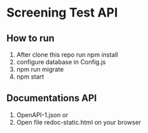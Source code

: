 # Screening Test API #

## How to run #
1. After clone this repo run npm install
2. configure database in Config.js
3. npm run migrate
4. npm start


## Documentations API ##
1. OpenAPI-1.json or
2. Open file redoc-static.html on your browser